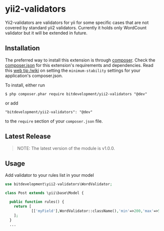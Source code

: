 yii2-validators
===================

Yii2-validators are validators for yii for some specific cases that are not covered by standard yii2 validators. Currently it holds only WordCount validator but it will be extended in future.

## Installation

The preferred way to install this extension is through [composer](http://getcomposer.org/download/). Check the [composer.json](https://github.com/kartik-v/yii2-widget-depdrop/blob/master/composer.json) for this extension's requirements and dependencies. Read this [web tip /wiki](http://webtips.krajee.com/setting-composer-minimum-stability-application/) on setting the `minimum-stability` settings for your application's composer.json.

To install, either run

```
$ php composer.phar require bitdevelopment/yii2-validators "@dev"
```

or add

```
"bitdevelopment/yii2-validators": "@dev"
```

to the ```require``` section of your `composer.json` file.

## Latest Release

> NOTE: The latest version of the module is v1.0.0.

## Usage

Add validator to your rules list in your model

```php
use bitdevelopment\yii2-validators\WordValidator;

class Post extends \yii\base\Model {

  public function rules() {
    return [
            [['myField'],WordValidator::className(),'min'=>200,'max'=>500]
    ];
  }
  ...
```
